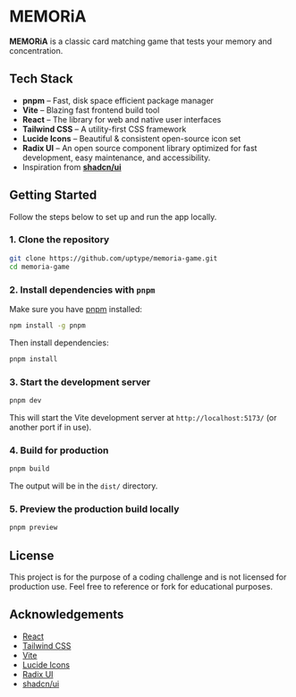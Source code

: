 # MEMORiA

<b>MEMORiA</b> is a classic card matching game that tests your memory and concentration.

## Tech Stack

- **pnpm** – Fast, disk space efficient package manager
- **Vite** – Blazing fast frontend build tool
- **React** – The library for web and native user interfaces
- **Tailwind CSS** – A utility-first CSS framework
- **Lucide Icons** – Beautiful & consistent open-source icon set
- **Radix UI** – An open source component library optimized for fast development, easy maintenance, and accessibility.
- Inspiration from **[shadcn/ui](https://ui.shadcn.dev/)**

## Getting Started

Follow the steps below to set up and run the app locally.

### 1. Clone the repository

```bash
git clone https://github.com/uptype/memoria-game.git
cd memoria-game
```

### 2. Install dependencies with `pnpm`

Make sure you have [pnpm](https://pnpm.io/installation) installed:

```bash
npm install -g pnpm
```

Then install dependencies:

```bash
pnpm install
```

### 3. Start the development server

```bash
pnpm dev
```

This will start the Vite development server at `http://localhost:5173/` (or another port if in use).

### 4. Build for production

```bash
pnpm build
```

The output will be in the `dist/` directory.

### 5. Preview the production build locally

```bash
pnpm preview
```

## License

This project is for the purpose of a coding challenge and is not licensed for production use. Feel free to reference or fork for educational purposes.

## Acknowledgements

- [React](https://react.dev/)
- [Tailwind CSS](https://tailwindcss.com/)
- [Vite](https://vitejs.dev/)
- [Lucide Icons](https://lucide.dev/)
- [Radix UI](https://www.radix-ui.com/)
- [shadcn/ui](https://ui.shadcn.dev/)
